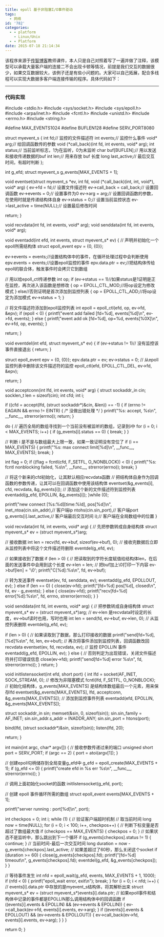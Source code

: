 ```yaml
---
title: epoll 基于非阻塞I/O事件驱动
tags:
  - 网络
id: '782'
categories:
  - - platform
    - Linux/Unix
  - - Platform
date: 2015-07-18 21:14:34
---
```


该程序来源于[传智博客](http://www.itcast.cn)教师课件，本人只是自己对照着写了一遍并做了注释，该模型可以承载大量客户端的连接二不会出现卡顿等情况，前提是我们交互的数据很少，如果交互数据较大，该例子还是有些小问题的。大家可以自己拓展，配合多线程可以实现大数据多客户端连接传输的程序。具体代码如下：
<!-- more -->
* * *

### 代码实现

#include <stdio.h>
#include <sys/socket.h>
#include <sys/epoll.h>
#include <arpa/inet.h>
#include <fcntl.h>
#include <unistd.h>
#include <errno.h>
#include <string.h>

#define MAX\_EVENTS1024
#define BUFLEN128
#define SERV\_PORT8080

struct myevent\_s
{
int fd;// 监控的文件描述符 
int events;// 监控什么事件
void\* arg;// 给回调函数传的参数
void (\*call\_back)(int fd, int events, void\* arg);
int status;// 当前监听标志，1为在监听，0为未监听
char buf\[BUFLEN\];// 用以发送和接收传递数据的buf
int len;// 用来存放 buf 长度
long last\_active;// 最后交互时间，有超时判断
};

int g\_efd;
struct myevent\_s g\_events\[MAX\_EVENTS + 1\];

void eventset(struct myevent\_s \*ev, int fd, 
void (\*call\_back)(int, int, void\*), void\* arg)
{
ev->fd = fd;// 设置文件描述符
ev->call\_back = call\_back;// 设置回调函数
ev->events = 0;// 设置事件为0
ev->arg = arg;// 设置回调函数的参数，在使用时就是传递结构体自身
ev->status = 0;// 设置当前监控状态
ev->last\_active = time(NULL);// 设置最后修改时间

return;
}

void recvdata(int fd, int events, void\* arg);
void senddata(int fd, int events, void\* arg);

void eventadd(int efd, int events, struct myevent\_s\* ev)
{
// 声明并初始化一个epoll所需结构体
struct epoll\_event epv = {0, {0}};

ev->events = events;//设置结构体中的事件，在循环处理过程中会判断使用
epv.events = events;//设置epoll监控的事件
epv.data.ptr = ev;//把结构体传给epoll的联合体，触发事件时会拷贝它到数组

// 用以给epoll\_ctl传递参数
int op;
if (ev->status == 1)//如果status是1证明是正在监控，再次进入该函数是想修改
{
op = EPOLL\_CTL\_MOD;//将op设定为修改模式
}
else//否则证明是首次添加到监控列表
{
op = EPOLL\_CTL\_ADD;//将op设定为添加模式
ev->status = 1;
}

// 将文件描述符添加到epoll监控列表
int epoll = epoll\_ctl(efd, op, ev->fd, &epv);
if (epoll < 0)
{
printf("event add failed \[fd=%d\], events\[%d\]\\n", ev->fd, events);
}
else
{
printf("event add ok \[fd=%d\], op=%d, events\[%0X\]\\n", ev->fd, op, events);
}

return;
}

void eventdel(int efd, struct myevent\_s\* ev)
{
if (ev->status != 1)// 没有监控该事件直接退出
{
return;
}

struct epoll\_event epv = {0, {0}};
epv.data.ptr = ev;
ev->status = 0;
// 从epoll 监控列表中删除该文件描述符的监控
epoll\_ctl(efd, EPOLL\_CTL\_DEL, ev->fd, &epv);

return;
}

void acceptconn(int lfd, int events, void\* arg)
{
struct sockaddr\_in cin;
socklen\_t len = sizeof(cin);
int cfd;
int i;

if ((cfd = accept(lfd, (struct sockaddr\*)&cin, &len)) == -1)
{
if (errno != EAGAIN && errno != EINTR)
{
/\* 没做出错处理  \*/
}
printf("%s: accept, %s\\n", \_\_func\_\_, strerror(errno));
return;
}

do
{
// 遍历全局的数组寻找到一个当前没有被监听的数组，记录到i中
for (i = 0; i < MAX\_EVENTS; i++)
{
if (g\_events\[i\].status == 0)
{
break;
}
}

// 判断 i 是不是与数组最大上限一致，如果一致证明没有空位了
if (i == MAX\_EVENTS)
{
printf("%s: max connect limit\[%d\]\\n", \_\_func\_\_, MAX\_EVENTS);
break;
}

int flag = 0;
if ((flag = fcntl(cfd, F\_SETFL, O\_NONBLOCK)) < 0)
{
printf("%s: fcntl nonblocking failed, %s\\n",
\_\_func\_\_, strerror(errno));
break;
}

// 将这个新来的cfd初始化，让其默认相应recvdata函数
// 把结构体自身作为回调函数的参数传递，让其可以在回调函数中使用该结构体
eventset(&g\_events\[i\], cfd, recvdata, &g\_events\[i\]);
// 添加这个新的文件描述符到监控列表
eventadd(g\_efd, EPOLLIN, &g\_events\[i\]);
}while (0);

printf("new connect \[%s:%d\]\[time:%ld\], pos\[%d\]\\n",
inet\_ntoa(cin.sin\_addr),// 客户端ip
ntohs(cin.sin\_port),// 客户端port
g\_events\[i\].last\_active,// 客户端最后交互时间
i);// 客户端在全局数组中的位置
}

void recvdata(int fd, int events, void\* arg)
{
// 先把参数转成自身结构体
struct myevent\_s\* ev = (struct myevent\_s\*)arg;

// 接收数据
int len = recv(fd, ev->buf, sizeof(ev->buf), 0);
// 接收完数据后立即从监控列表中将这个文件描述符删除
eventdel(g\_efd, ev);

// 如果接收到了数据
if (len > 0)
{
// 把读取到的字符长度赋值给结构体len，在后面的发送事件中会用到这个长度
ev->len = len;
// 把buf加上\\0打印一下内容
ev->buf\[len\] = '\\0';
printf("C\[%d\]:%s\\n", fd, ev->buf);

// 转为发送事件
eventset(ev, fd, senddata, ev);
eventadd(g\_efd, EPOLLOUT, ev);
}
else if (len == 0)
{
close(ev->fd);
printf("\[fd=%d\] pos\[%d\], closed\\n", fd, ev - g\_events);
}
else
{
close(ev->fd);
printf("recv\[fd=%d\] error\[%d\]:%s\\n", fd, errno, strerror(errno));
}
}

void senddata(int fd, int events, void\* arg)
{
// 把参数转成自身结构体
struct myevent\_s\* ev = (struct myevent\_s\*)arg;
// ev->len 是recvdata时设定的长度，ev->buf读时也用，写时也用
int len = send(fd, ev->buf, ev->len, 0);
// 从监控列表删除
eventdel(g\_efd, ev);

if (len > 0)
{
// 如果读取到了数据，那么打印接收的数据
printf("send\[fd=%d\], \[%d\]%s\\n", fd, len, ev->buf);
// 再次将事件添加到监控列表，回调函数改回recvdata
eventset(ev, fd, recvdata, ev);
// 监控 EPOLLIN 事件
eventadd(g\_efd, EPOLLIN, ev);
}
else
{
// 否则判定为出现错误，关闭文件描述符并打印错误信息
close(ev->fd);
printf("send\[fd=%d\] error %s\\n", fd, strerror(errno));
}
return;
}

void initlistensocket(int efd, short port)
{
int lfd = socket(AF\_INET, SOCK\_STREAM, 0);
// 修改为非阻塞模式
fcntl(lfd, F\_SETFL, O\_NONBLOCK);
// 初始化结构体，g\_events\[MAX\_EVENTS\] 是结构体数组最后一个元素，用来保存lfd
eventset(&g\_events\[MAX\_EVENTS\], lfd, acceptconn, &g\_events\[MAX\_EVENTS\]);
// 添加到监控事件列表
eventadd(efd, EPOLLIN, &g\_events\[MAX\_EVENTS\]);

struct sockaddr\_in sin;
memset(&sin, 0, sizeof(sin));
sin.sin\_family = AF\_INET;
sin.sin\_addr.s\_addr = INADDR\_ANY;
sin.sin\_port = htons(port);

bind(lfd, (struct sockaddr\*)&sin, sizeof(sin));
listen(lfd, 20);

return;
}

int main(int argc, char\* argv\[\])
{
// 接收参数传递过来的端口
unsigned short port = SERV\_PORT;
if (argc == 2)
{
port = atoi(argv\[1\]);
}

// 创建epoll句柄储存到全局变量g\_efd中
g\_efd = epoll\_create(MAX\_EVENTS + 1);
if (g\_efd <= 0)
{
printf("create efd in %s err %s\\n", \_\_func\_\_, strerror(errno));
}

// 调用上面初始化socket的函数
initlistensocket(g\_efd, port);

// 创建 epoll 事件循环所需的数组
struct epoll\_event events\[MAX\_EVENTS + 1\];

printf("server running : port\[%d\]\\n", port);

int checkpos = 0;
int i;
while (1)
{
// 验证客户端超时机制
// 取当前时间
long now = time(NULL);
for (i = 0; i < 100; i++, checkpos++)
{
// 判断下标变量是否超过了数组最大值
if (checkpos == MAX\_EVENTS)
{
checkpos = 0;
}
// 如果状态不是监听中，那么跳出到下一个循环
if (g\_events\[checkpos\].status != 1)
{
continue;
}
// 当前时间-最后一次交互时间
long duration = now - g\_events\[checkpos\].last\_active;
// 如果差超过了60秒，那么关闭这个socket
if (duration >= 60)
{
close(g\_events\[checkpos\].fd);
printf("\[fd=%d\] timeout\\n", g\_events\[checkpos\].fd);
eventdel(g\_efd, &g\_events\[checkpos\]);
}
}

// 等待事件发生
int nfd = epoll\_wait(g\_efd, events, MAX\_EVENTS + 1, 1000);
if (nfd < 0)
{
printf("epoll\_wait error, exit\\n");
break;
}
for (i = 0; i < nfd; i++)
{
// events\[i\].data.ptr 中存放的是myevent\_s结构体，将其解析出来
struct myevent\_s\* ev = (struct myevent\_s\*)events\[i\].data.ptr;
// 如果epoll事件和结构体中记录的事件都是EPOLLIN那么调用结构体中的回调函数
if ((events\[i\].events & EPOLLIN) && (ev->events & EPOLLIN))
{
ev->call\_back(ev->fd, events\[i\].events, ev->arg);
}
if ((events\[i\].events & EPOLLOUT) && (ev->events & EPOLLOUT))
{
ev->call\_back(ev->fd, events\[i\].events, ev->arg);
}
}
}

return 0;
}